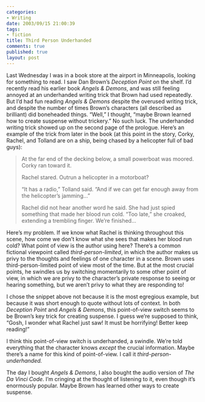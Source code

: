 ```yaml
--- 
categories: 
- Writing
date: 2003/09/15 21:00:39
tags: 
- fiction
title: Third Person Underhanded
comments: true
published: true
layout: post
---
```


Last Wednesday I was in a book store at the airport in Minneapolis, looking for something to read. I saw Dan Brown’s  <em>Deception Point</em>  on the shelf. I’d recently read his earlier book  <em>Angels &amp; Demons</em>,  and was still feeling annoyed at an underhanded writing trick that Brown had used repeatedly. But I’d had fun reading <em>Angels &amp; Demons</em> despite the overused writing trick, and despite the number of times Brown’s characters (all described as brilliant) did boneheaded things. “Well,” I thought, “maybe Brown learned how to create suspense without trickery.” No such luck. The underhanded writing trick showed up on the second page of the prologue. Here’s an example of the trick from later in the book (at this point in the story, Corky, Rachel, and Tolland are on a ship, being chased by a helicopter full of bad guys):
<blockquote> At the far end of the decking below, a small powerboat was moored. Corky ran toward it.

Rachel stared. Outrun a helicopter in a motorboat?

“It has a radio,” Tolland said. “And if we can get far enough away from the helicopter’s jamming…”

Rachel did not hear another word he said. She had just spied something that made her blood run cold. “Too late,” she croaked, extending a trembling finger. We’re finished…</blockquote>
Here’s my problem. If we know what Rachel is thinking throughout this scene, how come we don’t know what she sees that makes her blood run cold? What point of view is the author using here? There’s a common fictional viewpoint called <em>third-person-limited</em>, in which the author makes us privy to the thoughts and feelings of one character in a scene. Brown uses third-person-limited point of view most of the time. But at the most crucial points, he swindles us by switching momentarily to some other point of view, in which we are privy to the character’s private response to seeing or hearing something, but we aren’t privy to what they are responding to!

I chose the snippet above not because it is the most egregious example, but because it was short enough to quote without lots of context. In both <em>Deception Point</em> and <em>Angels &amp; Demons</em>, this point-of-view switch seems to be Brown’s key trick for creating suspense. I guess we’re supposed to think, “Gosh, I wonder what Rachel just saw! It must be horrifying! Better keep reading!”

I think this point-of-view switch is underhanded, a swindle. We’re told everything that the character knows <em>except</em> the crucial information. Maybe there’s a name for this kind of point-of-view. I call it <em>third-person-underhanded.</em>

The day I bought <em>Angels &amp; Demons</em>, I also bought the audio version of  <em>The Da Vinci Code</em>. I’m cringing at the thought of listening to it, even though it’s enormously popular. Maybe Brown has learned other ways to create suspense.
